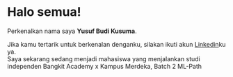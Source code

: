 # Halo semua! 

Perkenalkan nama saya **Yusuf Budi Kusuma**.

Jika kamu tertarik untuk berkenalan denganku, silakan ikuti akun [Linkedin](https://www.linkedin.com/in/yusufbudikusuma/)ku ya.
<br> Saya sekarang sedang menjadi mahasiswa yang menjalankan studi independen Bangkit Academy x Kampus Merdeka, Batch 2 ML-Path
<!--
**bdksma/bdksma** is a ✨ _special_ ✨ repository because its `README.md` (this file) appears on your GitHub profile.

Here are some ideas to get you started:

- 🔭 I’m currently working on ...
- 🌱 I’m currently learning ...
- 👯 I’m looking to collaborate on ...
- 🤔 I’m looking for help with ...
- 💬 Ask me about ...
- 📫 How to reach me: ...
- 😄 Pronouns: ...
- ⚡ Fun fact: ...
-->
